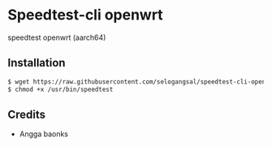 # Speedtest-cli openwrt
speedtest openwrt (aarch64)
## Installation
```sh 
$ wget https://raw.githubusercontent.com/selogangsal/speedtest-cli-openwrt/main/speedtest-cli -O /usr/bin/speedtest
$ chmod +x /usr/bin/speedtest
```

## Credits
- Angga baonks